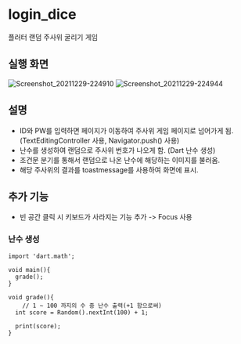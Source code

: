 # login_dice
플러터 랜덤 주사위 굴리기 게임

## 실행 화면
![Screenshot_20211229-224910](https://user-images.githubusercontent.com/77111523/147669294-171b4170-199b-4818-b8e4-d0072355e123.jpg)
![Screenshot_20211229-224944](https://user-images.githubusercontent.com/77111523/147669336-853a0b7b-d49c-452a-a0c0-804baca1ab20.jpg)

## 설명
- ID와 PW를 입력하면 페이지가 이동하여 주사위 게임 페이지로 넘어가게 됨. (TextEditingController 사용, Navigator.push() 사용)
- 난수를 생성하여 랜덤으로 주사위 번호가 나오게 함. (Dart 난수 생성)
- 조건문 분기를 통해서 랜덤으로 나온 난수에 해당하는 이미지를 불러옴.
- 해당 주사위의 결과를 toastmessage를 사용하여 화면에 표시.

## 추가 기능
- 빈 공간 클릭 시 키보드가 사라지는 기능 추가 -> Focus 사용



### 난수 생성
```
import 'dart.math';

void main(){
  grade();
}

void grade(){
	// 1 ~ 100 까지의 수 중 난수 출력(+1 함으로써)
  int score = Random().nextInt(100) + 1;
  
  print(score);
}
```
